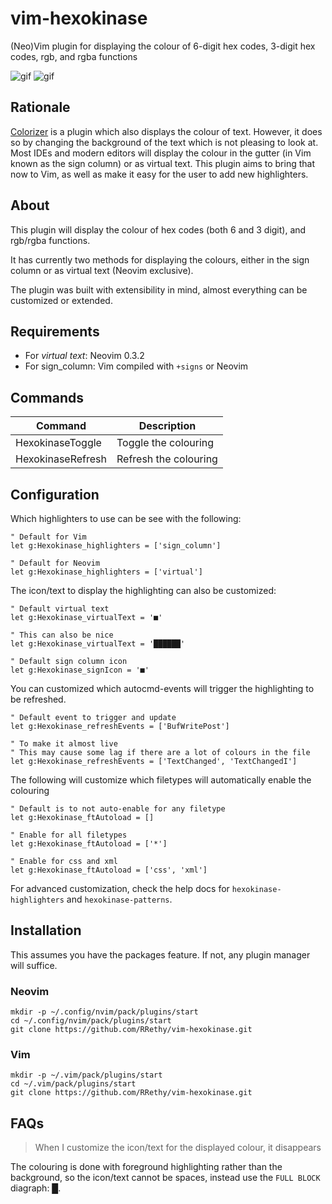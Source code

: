 # vim-hexokinase

(Neo)Vim plugin for displaying the colour of 6-digit hex codes, 3-digit hex codes, rgb, and rgba functions

![gif](https://media.giphy.com/media/PikQiakj2NYxFDmcdl/giphy.gif)
![gif](https://media.giphy.com/media/5kFmgYX1mF7l25BnYe/giphy.gif)

## Rationale

[Colorizer](https://github.com/lilydjwg/colorizer) is a plugin which also displays the colour of text. However, it does so by changing the background of the text which is not pleasing to look at. Most IDEs and modern editors will display the colour in the gutter (in Vim known as the sign column) or as virtual text. This plugin aims to bring that now to Vim, as well as make it easy for the user to add new highlighters.

## About

This plugin will display the colour of hex codes (both 6 and 3 digit), and rgb/rgba functions.

It has currently two methods for displaying the colours, either in the sign column or as virtual text (Neovim exclusive).

The plugin was built with extensibility in mind, almost everything can be customized or extended.

## Requirements

- For *virtual text*: Neovim 0.3.2
- For sign_column: Vim compiled with `+signs` or Neovim

## Commands

| Command           | Description           |
|-------------------|-----------------------|
| HexokinaseToggle  | Toggle the colouring  |
| HexokinaseRefresh | Refresh the colouring |

## Configuration

Which highlighters to use can be see with the following:

```vim
" Default for Vim
let g:Hexokinase_highlighters = ['sign_column']

" Default for Neovim
let g:Hexokinase_highlighters = ['virtual']
```

The icon/text to display the highlighting can also be customized:

```vim
" Default virtual text
let g:Hexokinase_virtualText = '■'

" This can also be nice
let g:Hexokinase_virtualText = '██████'

" Default sign column icon
let g:Hexokinase_signIcon = '■'
```

You can customized which autocmd-events will trigger the highlighting to be refreshed.

```vim
" Default event to trigger and update
let g:Hexokinase_refreshEvents = ['BufWritePost']

" To make it almost live
" This may cause some lag if there are a lot of colours in the file
let g:Hexokinase_refreshEvents = ['TextChanged', 'TextChangedI']
```

The following will customize which filetypes will automatically enable the colouring

```vim
" Default is to not auto-enable for any filetype
let g:Hexokinase_ftAutoload = []

" Enable for all filetypes
let g:Hexokinase_ftAutoload = ['*']

" Enable for css and xml
let g:Hexokinase_ftAutoload = ['css', 'xml']
```

For advanced customization, check the help docs for `hexokinase-highlighters` and `hexokinase-patterns`.

## Installation

This assumes you have the packages feature. If not, any plugin manager will suffice.

### Neovim

```
mkdir -p ~/.config/nvim/pack/plugins/start
cd ~/.config/nvim/pack/plugins/start
git clone https://github.com/RRethy/vim-hexokinase.git
```

### Vim

```
mkdir -p ~/.vim/pack/plugins/start
cd ~/.vim/pack/plugins/start
git clone https://github.com/RRethy/vim-hexokinase.git
```

## FAQs

> When I customize the icon/text for the displayed colour, it disappears

The colouring is done with foreground highlighting rather than the background, so the icon/text cannot be spaces, instead use the `FULL BLOCK` diagraph: █.

